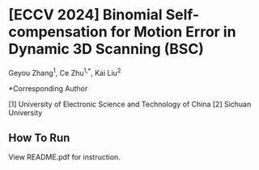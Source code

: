 # [ECCV 2024] Binomial Self-compensation for Motion Error in Dynamic 3D Scanning (BSC)
Geyou Zhang<sup>1</sup>, Ce Zhu<sup>1,*</sup>, Kai Liu<sup>2</sup>

*Corresponding Author

[1] University of Electronic Science and Technology of China
[2] Sichuan University

## How To Run

View README.pdf for instruction.
